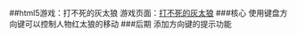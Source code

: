 ##html5游戏：打不死的灰太狼
游戏页面：[打不死的灰太狼](http://zhoujiamin.github.io/myProjects/html5huitailanggame/index.html)
###核心
使用键盘方向键可以控制人物红太狼的移动
###后期
添加方向键的提示功能